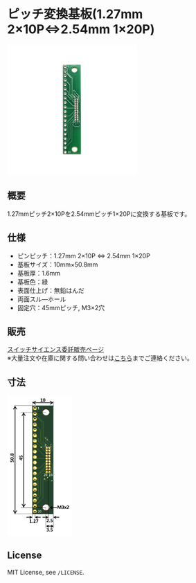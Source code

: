 # ピッチ変換基板(1.27mm 2×10P⇔2.54mm 1×20P)


<img src="/images/ProductImage.jpg" width="300px">

## 概要

1.27mmピッチ2×10Pを2.54mmピッチ1×20Pに変換する基板です。

## 仕様
- ピンピッチ：1.27mm 2×10P ⇔ 2.54mm 1×20P
- 基板サイズ：10mm×50.8mm
- 基板厚：1.6mm
- 基板色：緑
- 表面仕上げ：無鉛はんだ
- 両面スル―ホール
- 固定穴：45mmピッチ, M3×2穴

## 販売  
[スイッチサイエンス委託販売ページ](https://www.switch-science.com/catalog/6336/)  
※大量注文や在庫に関する問い合わせは[こちら](mailto:info.y2kb@gmail.com)までご連絡ください。  

## 寸法
<img src="/images/dimension.png" width="150px">

## License
MIT License, see `/LICENSE`.
